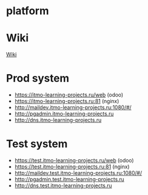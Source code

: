 # platform

# Wiki
[Wiki](https://github.com/itmolerningproject/platform/blob/main/wiki/main.md)

# Prod system

- https://itmo-learning-projects.ru/web (odoo)
- https://itmo-learning-projects.ru:81 (nginx)
- http://maildev.itmo-learning-projects.ru:1080/#/
- http://pgadmin.itmo-learning-projects.ru
- http://dns.itmo-learning-projects.ru



# Test system

- https://test.itmo-learning-projects.ru/web (odoo)
- https://test.itmo-learning-projects.ru:81 (nginx)
- http://maildev.test.itmo-learning-projects.ru:1080/#/
- http://pgadmin.test.itmo-learning-projects.ru
- http://dns.test.itmo-learning-projects.ru




